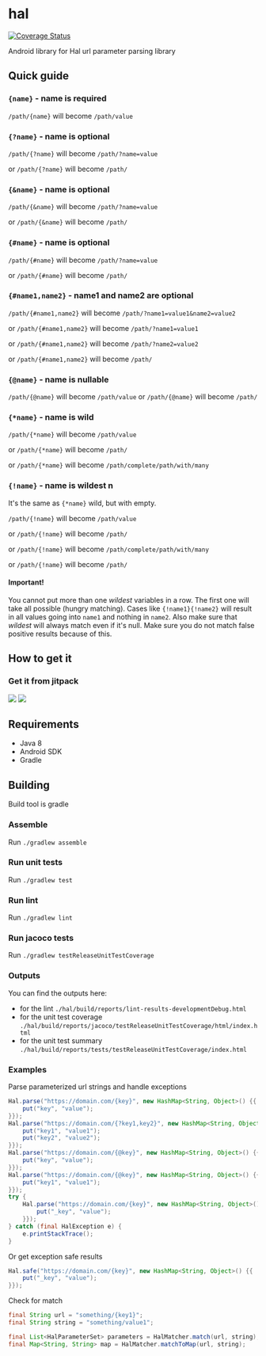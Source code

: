 # hal

[![Coverage Status](https://coveralls.io/repos/github/ranapat/hal/badge.svg?branch=master)](https://coveralls.io/github/ranapat/hal?branch=master)

Android library for Hal url parameter parsing library

## Quick guide

### ```{name}``` - name is required
```/path/{name}``` will become ```/path/value```

### ```{?name}``` - name is optional
```/path/{?name}``` will become ```/path/?name=value```

or
```/path/{?name}``` will become ```/path/```

### ```{&name}``` - name is optional
```/path/{&name}``` will become ```/path/?name=value```

or
```/path/{&name}``` will become ```/path/```

### ```{#name}``` - name is optional
```/path/{#name}``` will become ```/path/?name=value```

or
```/path/{#name}``` will become ```/path/```

### ```{#name1,name2}``` - name1 and name2 are optional
```/path/{#name1,name2}``` will become ```/path/?name1=value1&name2=value2```

or
```/path/{#name1,name2}``` will become ```/path/?name1=value1```

or
```/path/{#name1,name2}``` will become ```/path/?name2=value2```

or
```/path/{#name1,name2}``` will become ```/path/```

### ```{@name}``` - name is nullable
```/path/{@name}``` will become ```/path/value```
or
```/path/{@name}``` will become ```/path/```

### ```{*name}``` - name is wild
```/path/{*name}``` will become ```/path/value```

or
```/path/{*name}``` will become ```/path/```

or
```/path/{*name}``` will become ```/path/complete/path/with/many```

### ```{!name}``` - name is wildest <img src="./assets/new.svg" alt="new" width="16" height="16" />
It's the same as `{*name}` wild, but with empty.


```/path/{!name}``` will become ```/path/value```

or
```/path/{!name}``` will become ```/path/```

or
```/path/{!name}``` will become ```/path/complete/path/with/many```

or
```/path/{!name}``` will become  ```/path/```

#### Important!

You cannot put more than one *wildest* variables in a row.
The first one will take all possible (hungry matching).
Cases like `{!name1}{!name2}` will result in all values going into `name1` and nothing in `name2`.
Also make sure that *wildest* will always match even if it's null.
Make sure you do not match false positive results because of this.

## How to get it

### Get it from jitpack
[![](https://jitpack.io/v/ranapat/hal.svg)](https://jitpack.io/#ranapat/hal)
[![](https://jitci.com/gh/ranapat/hal/svg)](https://jitci.com/gh/ranapat/hal)

## Requirements
* Java 8
* Android SDK
* Gradle

## Building
Build tool is gradle

### Assemble
Run `./gradlew assemble`

### Run unit tests
Run `./gradlew test`

### Run lint
Run `./gradlew lint`

### Run jacoco tests
Run `./gradlew testReleaseUnitTestCoverage`

### Outputs
You can find the outputs here:
- for the lint
`./hal/build/reports/lint-results-developmentDebug.html`
- for the unit test coverage
`./hal/build/reports/jacoco/testReleaseUnitTestCoverage/html/index.html`
- for the unit test summary
`./hal/build/reports/tests/testReleaseUnitTestCoverage/index.html`

### Examples

Parse parameterized url strings and handle exceptions

```java
Hal.parse("https://domain.com/{key}", new HashMap<String, Object>() {{
    put("key", "value");
}});
Hal.parse("https://domain.com/{?key1,key2}", new HashMap<String, Object>() {{
    put("key1", "value1");
    put("key2", "value2");
}});
Hal.parse("https://domain.com/{@key}", new HashMap<String, Object>() {{
    put("key", "value");
}});
Hal.parse("https://domain.com/{@key}", new HashMap<String, Object>() {{
    put("key1", "value1");
}});
try {
    Hal.parse("https://domain.com/{key}", new HashMap<String, Object>() {{
        put("_key", "value");
    }});
} catch (final HalException e) {
    e.printStackTrace();
}
```

Or get exception safe results

```java
Hal.safe("https://domain.com/{key}", new HashMap<String, Object>() {{
    put("_key", "value");
}});
``` 

Check for match

```java
final String url = "something/{key1}";
final String string = "something/value1";

final List<HalParameterSet> parameters = HalMatcher.match(url, string);
final Map<String, String> map = HalMatcher.matchToMap(url, string);
```
